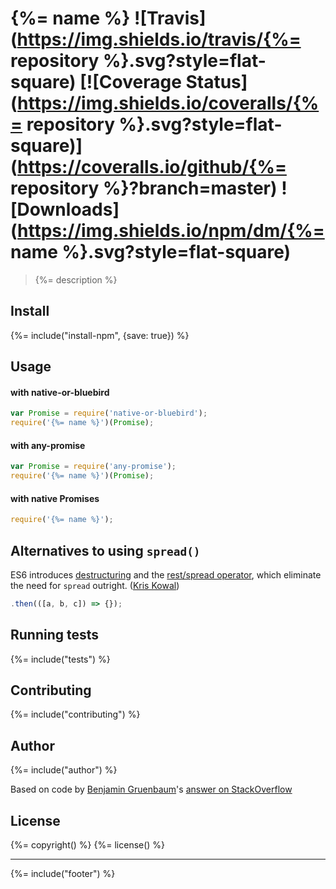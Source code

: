 # {%= name %} ![Travis](https://img.shields.io/travis/{%= repository %}.svg?style=flat-square) [![Coverage Status](https://img.shields.io/coveralls/{%= repository %}.svg?style=flat-square)](https://coveralls.io/github/{%= repository %}?branch=master) ![Downloads](https://img.shields.io/npm/dm/{%= name %}.svg?style=flat-square)
              
> {%= description %}

## Install
{%= include("install-npm", {save: true}) %}

## Usage

#### with native-or-bluebird
```js
var Promise = require('native-or-bluebird');
require('{%= name %}')(Promise);
```

#### with any-promise
```js
var Promise = require('any-promise');
require('{%= name %}')(Promise);
```

#### with native Promises
```js
require('{%= name %}');
```

## Alternatives to using `spread()`
ES6 introduces [destructuring](https://developer.mozilla.org/en/docs/Web/JavaScript/Reference/Operators/Destructuring_assignment) and the [rest/spread operator](https://developer.mozilla.org/en/docs/Web/JavaScript/Reference/Operators/Spread_operator), which eliminate the need for `spread` outright. ([Kris Kowal](http://stackoverflow.com/questions/22773920/can-promises-have-multiple-arguments-to-onfulfilled#comment34766222_22776850))

```javascript
.then(([a, b, c]) => {});
```
 
## Running tests
{%= include("tests") %}

## Contributing
{%= include("contributing") %}

## Author
{%= include("author") %}

Based on code by [Benjamin Gruenbaum](https://github.com/benjamingr)'s [answer on StackOverflow](http://stackoverflow.com/a/22776850/199263)

## License
{%= copyright() %}
{%= license() %}

***

{%= include("footer") %}
